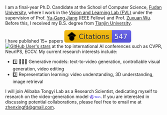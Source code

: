 <!-- 加点表情包,直接复制图片即可  https://github.com/guodongxiaren/README/blob/master/emoji.md?tdsourcetag=s_pcqq_aiomsg -->



I am a final-year Ph.D. Candidate at the School of Computer Science, [Fudan University](https://www.fudan.edu.cn/en/), where I work in the [Vision and Learning Lab (FVL)](https://fvl.fudan.edu.cn/main.htm) under the supervision of Prof. [Yu-Gang Jiang](https://scholar.google.com/citations?user=f3_FP8AAAAAJ&hl=en) (IEEE Fellow) and Prof. [Zuxuan Wu](https://zxwu.azurewebsites.net/). Before this, I received my B.S. degree from [Tianjin University](http://www.tju.edu.cn/english/index.htm).  





I have published 15+ papers <a href='https://scholar.google.com/citations?user=yuiXa5EAAAAJ'><img alt="Google citations"  src="https://raw.githubusercontent.com/ChenHsing/Citation_Parser/main/scholar_badge.svg" style="display: inline;"></a> <a href="https://github.com/ChenHsing">
    <img alt="GitHub User's stars" 
         src="https://img.shields.io/github/stars/chenhsing?affiliations=OWNER%2CCOLLABORATOR&style=flat&logo=github&logoColor=%23000000&labelColor=%23fbbc05&color=%23615ced"  
         style="display: inline;"></a>
 at the top international AI conferences such as CVPR, NeurIPS, ECCV. My current research interests include:
- 1️⃣ 🌟🌟🌟 Generative models: text-to-video generation, controllable visual generation, video editing
- 2️⃣ Representation learning: video understanding, 3D understanding, image retrieval


I will join Alibaba Tongyi Lab as a Research Scientist, dedicating myself to research on the video-generation model <a href="https://github.com/Wan-Video/Wan2.1"><img
    alt="Wan"
    src="../../images/wanlogo.png"
    style="display: inline-block;
      height: 1em;
      width: auto;
      vertical-align: text-bottom;"></a>.
If you are interested in discussing potential collaborations, please feel free to email me at [zhenxingfd@gmail.com](mailto:zhenxingfd@gmail.com).
